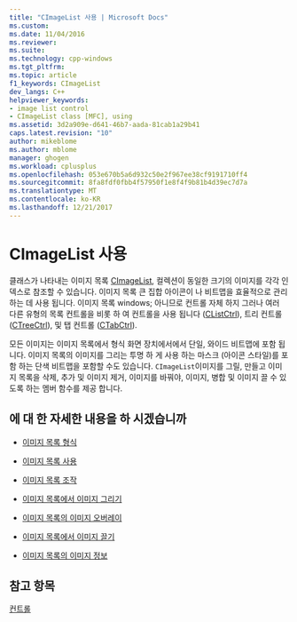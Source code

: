 ```yaml
---
title: "CImageList 사용 | Microsoft Docs"
ms.custom: 
ms.date: 11/04/2016
ms.reviewer: 
ms.suite: 
ms.technology: cpp-windows
ms.tgt_pltfrm: 
ms.topic: article
f1_keywords: CImageList
dev_langs: C++
helpviewer_keywords:
- image list control
- CImageList class [MFC], using
ms.assetid: 3d2a909e-d641-46b7-aada-81cab1a29b41
caps.latest.revision: "10"
author: mikeblome
ms.author: mblome
manager: ghogen
ms.workload: cplusplus
ms.openlocfilehash: 053e670b5a6d932c50e2f967ee38cf9191710ff4
ms.sourcegitcommit: 8fa8fdf0fbb4f57950f1e8f4f9b81b4d39ec7d7a
ms.translationtype: MT
ms.contentlocale: ko-KR
ms.lasthandoff: 12/21/2017
---
```

# <a name="using-cimagelist"></a>CImageList 사용
클래스가 나타내는 이미지 목록 [CImageList](../mfc/reference/cimagelist-class.md), 컬렉션이 동일한 크기의 이미지를 각각 인덱스로 참조할 수 있습니다. 이미지 목록 큰 집합 아이콘이 나 비트맵을 효율적으로 관리 하는 데 사용 됩니다. 이미지 목록 windows; 아니므로 컨트롤 자체 하지 그러나 여러 다른 유형의 목록 컨트롤을 비롯 하 여 컨트롤을 사용 됩니다 ([CListCtrl](../mfc/reference/clistctrl-class.md)), 트리 컨트롤 ([CTreeCtrl](../mfc/reference/ctreectrl-class.md)), 및 탭 컨트롤 ([CTabCtrl](../mfc/reference/ctabctrl-class.md)).  
  
 모든 이미지는 이미지 목록에서 형식 화면 장치에서에서 단일, 와이드 비트맵에 포함 됩니다. 이미지 목록의 이미지를 그리는 투명 하 게 사용 하는 마스크 (아이콘 스타일)를 포함 하는 단색 비트맵을 포함할 수도 있습니다. `CImageList`이미지를 그릴, 만들고 이미지 목록을 삭제, 추가 및 이미지 제거, 이미지를 바꿔야, 이미지, 병합 및 이미지 끌 수 있도록 하는 멤버 함수를 제공 합니다.  
  
## <a name="what-do-you-want-to-know-more-about"></a>에 대 한 자세한 내용을 하 시겠습니까  
  
-   [이미지 목록 형식](../mfc/types-of-image-lists.md)  
  
-   [이미지 목록 사용](../mfc/using-an-image-list.md)  
  
-   [이미지 목록 조작](../mfc/manipulating-image-lists.md)  
  
-   [이미지 목록에서 이미지 그리기](../mfc/drawing-images-from-an-image-list.md)  
  
-   [이미지 목록의 이미지 오버레이](../mfc/image-overlays-in-image-lists.md)  
  
-   [이미지 목록에서 이미지 끌기](../mfc/dragging-images-from-an-image-list.md)  
  
-   [이미지 목록의 이미지 정보](../mfc/image-information-in-image-lists.md)  
  
## <a name="see-also"></a>참고 항목  
 [컨트롤](../mfc/controls-mfc.md)

